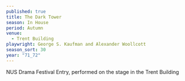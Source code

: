 ```yaml
---
published: true
title: The Dark Tower
season: In House
period: Autumn
venue:
  - Trent Building
playwright: George S. Kaufman and Alexander Woollcott
season_sort: 30
year: "71_72"
---
```



NUS Drama Festival Entry, performed on the stage in the Trent Building
